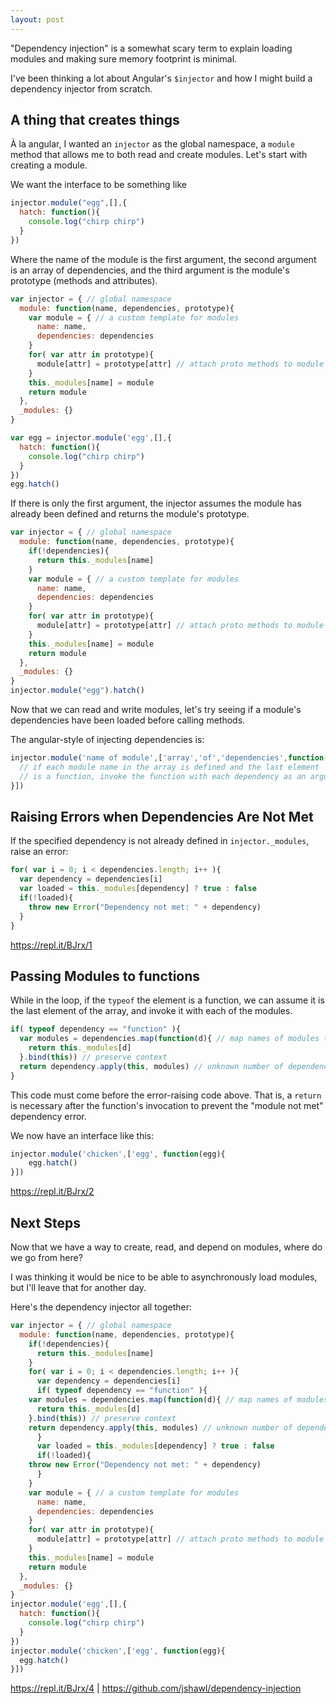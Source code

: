 ```yaml
---
layout: post
---
```


"Dependency injection" is a somewhat scary term to explain loading modules and making sure
memory footprint is minimal.

I've been thinking a lot about Angular's `$injector` and how I might build a dependency injector
from scratch.

## A thing that creates things

À la angular, I wanted an `injector` as the global namespace, a `module` method that allows
me to both read and create modules. Let's start with creating a module.

We want the interface to be something like

```js
injector.module("egg",[],{
  hatch: function(){
    console.log("chirp chirp") 
  }
})
```

Where the name of the module is the first argument, the second argument is
an array of dependencies, and the third argument is the module's prototype (methods and attributes).

```js
var injector = { // global namespace
  module: function(name, dependencies, prototype){
    var module = { // a custom template for modules
      name: name,
      dependencies: dependencies
    }
    for( var attr in prototype){
      module[attr] = prototype[attr] // attach proto methods to module
    }
    this._modules[name] = module
    return module
  },
  _modules: {}
}
```

```js
var egg = injector.module('egg',[],{
  hatch: function(){
    console.log("chirp chirp")
  }
})
egg.hatch()
```

If there is only the first argument, the injector assumes the module has already been defined and returns the module's prototype.

```js
var injector = { // global namespace
  module: function(name, dependencies, prototype){
    if(!dependencies){
      return this._modules[name]
    }
    var module = { // a custom template for modules
      name: name,
      dependencies: dependencies
    }
    for( var attr in prototype){
      module[attr] = prototype[attr] // attach proto methods to module
    }
    this._modules[name] = module
    return module
  },
  _modules: {}
}
injector.module("egg").hatch()
```

Now that we can read and write modules, let's try seeing if a module's dependencies have been loaded before calling methods.

The angular-style of injecting dependencies is:

```js
injector.module('name of module',['array','of','dependencies',function(array, of, dependencies){
  // if each module name in the array is defined and the last element
  // is a function, invoke the function with each dependency as an argument.
}])
```

## Raising Errors when Dependencies Are Not Met

If the specified dependency is not already defined in `injector._modules`, raise an error:

```js
for( var i = 0; i < dependencies.length; i++ ){
  var dependency = dependencies[i]
  var loaded = this._modules[dependency] ? true : false
  if(!loaded){
    throw new Error("Dependency not met: " + dependency)
  }
}
```

https://repl.it/BJrx/1

## Passing Modules to functions

While in the loop, if the `typeof` the element is a function, we can assume it is the last
element of the array, and invoke it with each of the modules.

```js
if( typeof dependency == "function" ){
  var modules = dependencies.map(function(d){ // map names of modules to actual modules
    return this._modules[d]
  }.bind(this)) // preserve context
  return dependency.apply(this, modules) // unknown number of dependencies
}
```

This code must come before the error-raising code above. That is, a `return` is necessary after the
function's invocation to prevent the "module not met" dependency error.

We now have an interface like this:

```js
injector.module('chicken',['egg', function(egg){
    egg.hatch()
}])
```

https://repl.it/BJrx/2

## Next Steps

Now that we have a way to create, read, and depend on modules, where do we go from here?

I was thinking it would be nice to be able to asynchronously load modules, but I'll leave that for another day.

Here's the dependency injector all together:

```js
var injector = { // global namespace
  module: function(name, dependencies, prototype){
    if(!dependencies){
      return this._modules[name]
    }
    for( var i = 0; i < dependencies.length; i++ ){
      var dependency = dependencies[i]
      if( typeof dependency == "function" ){
	var modules = dependencies.map(function(d){ // map names of modules to actual modules
	  return this._modules[d]
	}.bind(this)) // preserve context
	return dependency.apply(this, modules) // unknown number of dependencies
      }
      var loaded = this._modules[dependency] ? true : false
      if(!loaded){
	throw new Error("Dependency not met: " + dependency)
      }
    }
    var module = { // a custom template for modules
      name: name,
      dependencies: dependencies
    }
    for( var attr in prototype){
      module[attr] = prototype[attr] // attach proto methods to module
    }
    this._modules[name] = module
    return module
  },
  _modules: {}
}
injector.module('egg',[],{
  hatch: function(){
    console.log("chirp chirp")
  }
})
injector.module('chicken',['egg', function(egg){
  egg.hatch()
}])
```

https://repl.it/BJrx/4 | https://github.com/jshawl/dependency-injection